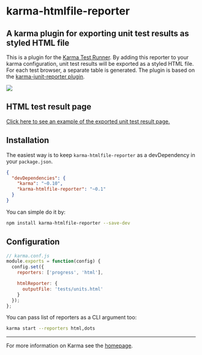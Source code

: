 karma-htmlfile-reporter
=======================

## A karma plugin for exporting unit test results as styled HTML file

This is a plugin for the [Karma Test Runner]. By adding this reporter to your karma configuration, unit test results will be exported as a styled HTML file. For each test browser, a separate table is generated. The plugin is  based on the [karma-junit-reporter plugin].

<img src="http://matthias-schuetz.github.io/karma-htmlfile-reporter/karma-htmlfile-reporter.png" />

## HTML test result page
<a href="http://matthias-schuetz.github.io/karma-htmlfile-reporter/units.html">Click here to see an example of the exported unit test result page.</a>

## Installation

The easiest way is to keep `karma-htmlfile-reporter` as a devDependency in your `package.json`.
```json
{
  "devDependencies": {
    "karma": "~0.10",
    "karma-htmlfile-reporter": "~0.1"
  }
}
```

You can simple do it by:
```bash
npm install karma-htmlfile-reporter --save-dev
```

## Configuration
```js
// karma.conf.js
module.exports = function(config) {
  config.set({
    reporters: ['progress', 'html'],

    htmlReporter: {
      outputFile: 'tests/units.html'
    }
  });
};
```

You can pass list of reporters as a CLI argument too:
```bash
karma start --reporters html,dots
```

----

For more information on Karma see the [homepage].

[Karma Test Runner]: https://github.com/karma-runner/karma
[karma-junit-reporter plugin]: https://github.com/karma-runner/karma-junit-reporter
[homepage]: http://karma-runner.github.com
